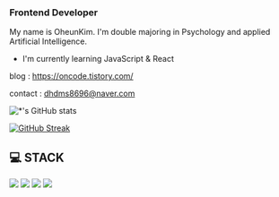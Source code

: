 ### Frontend Developer

My name is OheunKim. I'm double majoring in Psychology and applied Artificial Intelligence.
- I'm currently learning JavaScript & React

blog : https://oncode.tistory.com/

contact : dhdms8696@naver.com

![*'s GitHub stats](https://github-readme-stats.vercel.app/api?username=dorrion&show_icons=true&theme=tokyonight)

[![GitHub Streak](https://streak-stats.demolab.com?user=dorrion&theme=dark&date_format=%5BY.%5Dn.j)](https://git.io/streak-stats)



## 💻 STACK

![](https://img.shields.io/badge/HTML5-E34F26?style=flat-square&logo=HTML5&logoColor=white)
![](https://img.shields.io/badge/CSS3-1572B6?style=flat-square&logo=CSS3&logoColor=white)
![](https://img.shields.io/badge/Javascript-F7DF1E?style=flat-square&logo=JavaScript&logoColor=black)
![](https://img.shields.io/badge/React-61DAFB?style=flat-square&logo=React&logoColor=black)
